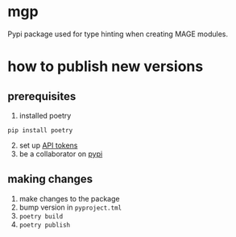 # mgp

Pypi package used for type hinting when creating MAGE modules.


# how to publish new versions
## prerequisites
1. installed poetry
```
pip install poetry
```
2. set up [API tokens](https://pypi.org/help/#apitoken)
3. be a collaborator on [pypi](https://pypi.org/project/mgp/)

## making changes
1. make changes to the package
2. bump version in `pyproject.tml`
3. `poetry build`
4. `poetry publish`
